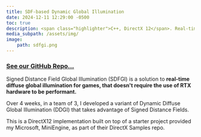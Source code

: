 ```yaml
---
title: SDF-based Dynamic Global Illumination
date: 2024-12-11 12:29:00 -0500
toc: true
description: <span class="highlighter">C++, DirectX 12</span>. Real-time global illumination. No RTX card needed! 
media_subpath: /assets/img/
image:
    path: sdfgi.png
---
```


### [See our GitHub Repo...](https://github.com/carlos-lopez-garces/SDFGI)

Signed Distance Field Global Illumination (SDFGI) is a solution to **real-time diffuse global illumination for games, that doesn't require the use of RTX hardware to be performant.**

Over 4 weeks, in a team of 3, I developed a variant of Dynamic Diffuse Global Illumination (DDGI) that takes advantage of Signed Distance Fields. 

This is a DirectX12 implementation built on top of a starter project provided my Microsoft, MiniEngine, as part of their DirectX Samples repo.